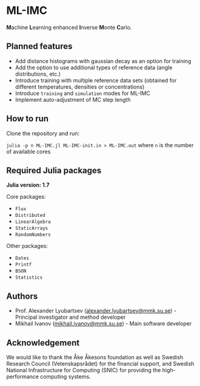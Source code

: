 # ML-IMC
**M**achine **L**earning enhanced **I**nverse **M**onte **C**arlo.

## Planned features
- Add distance histograms with gaussian decay as an option for training
- Add the option to use additional types of reference data (angle distributions, etc.)
- Introduce training with multiple reference data sets (obtained for different temperatures, densities or concentrations)
- Introduce `training` and `simulation` modes for ML-IMC
- Implement auto-adjustment of MC step length

## How to run
Clone the repository and run:

`julia -p n ML-IMC.jl ML-IMC-init.in > ML-IMC.out` where `n` is the number of available cores

## Required Julia packages
**Julia version: 1.7**

Core packages:
- `Flux`
- `Distributed`
- `LinearAlgebra`
- `StaticArrays`
- `RandomNumbers`

Other packages:
- `Dates`
- `Printf`
- `BSON`
- `Statistics`

## Authors
- Prof. Alexander Lyubartsev (alexander.lyubartsev@mmk.su.se) - Principal investigator and method developer
- Mikhail Ivanov (mikhail.ivanov@mmk.su.se) - Main software developer

## Acknowledgement
We would like to thank the Åke Åkesons foundation as well as Swedish Research Council (Vetenskapsrådet) for the financial support, 
and Swedish National Infrastructure for Computing (SNIC) for providing the high-performance computing systems.
